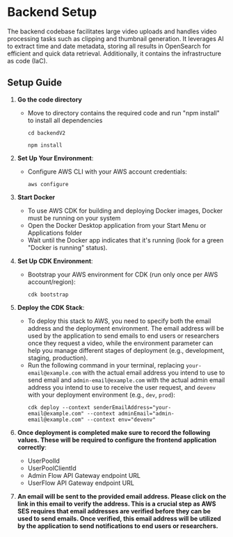 # Backend Setup 

The backend codebase facilitates large video uploads and handles video processing tasks such as clipping and thumbnail generation. It leverages AI to extract time and date metadata, storing all results in OpenSearch for efficient and quick data retrieval. Additionally, it contains the infrastructure as code (IaC).


## Setup Guide

1. **Go the code directory**
   - Move to directory contains the required code and run "npm install" to install all dependencies
        ```
     cd backendV2

     npm install
     ```

2. **Set Up Your Environment**:
   - Configure AWS CLI with your AWS account credentials:
     ```
     aws configure
     ```
3. **Start Docker**
   - To use AWS CDK for building and deploying Docker images, Docker must be running on your system
   - Open the Docker Desktop application from your Start Menu or Applications folder
   - Wait until the Docker app indicates that it's running (look for a green "Docker is running" status).

4. **Set Up CDK Environment**:
   - Bootstrap your AWS environment for CDK (run only once per AWS account/region):
     ```
     cdk bootstrap
     ```

<!-- 4. **Initialize CDK**:
   - Ensure your environment is initialized:
     ```
     cdk init app --language typescript
     ``` -->

5. **Deploy the CDK Stack**:
   - To deploy this stack to AWS, you need to specify both the email address and the deployment environment. The email address will be used by the application to send emails to end users or researchers once they request a video, while the environment parameter can help you manage different stages of deployment (e.g., development, staging, production).
   - Run the following command in your terminal, replacing `your-email@example.com` with the actual email address you intend to use to send email and `admin-email@example.com` with the actual admin email address you intend to use to receive the user request, and `devenv` with your deployment environment (e.g., `dev`, `prod`):
     ```
     cdk deploy --context senderEmailAddress="your-email@example.com" --context adminEmail="admin-email@example.com" --context env="devenv"
     ```

6. **Once deployment is completed make sure to record the following values. These will be required to configure the frontend application correctly**:
    - UserPoolId
    - UserPoolClientId
    - Admin Flow API Gateway endpoint URL 
    - UserFlow API Gateway endpoint URL

7. **An email will be sent to the provided email address. Please click on the link in this email to verify the address. This is a crucial step as AWS SES requires that email addresses are verified before they can be used to send emails. Once verified, this email address will be utilized by the application to send notifications to end users or researchers.**
